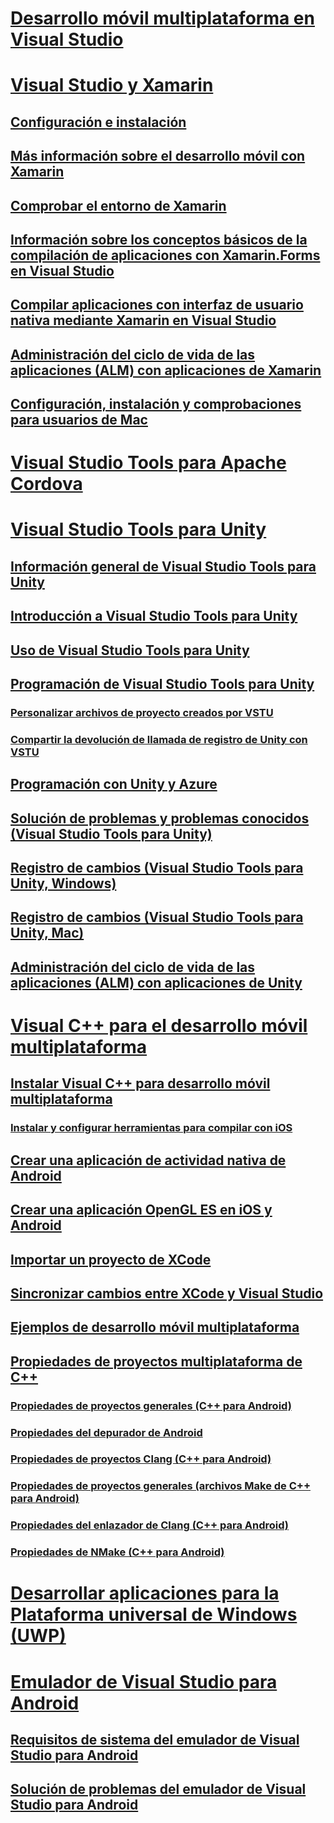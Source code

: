 # [Desarrollo móvil multiplataforma en Visual Studio](cross-platform-mobile-development-in-visual-studio.md)
# [Visual Studio y Xamarin](visual-studio-and-xamarin.md)
## [Configuración e instalación](setup-and-install.md)
## [Más información sobre el desarrollo móvil con Xamarin](learn-about-mobile-development-with-xamarin.md)
## [Comprobar el entorno de Xamarin](verify-your-xamarin-environment.md)
## [Información sobre los conceptos básicos de la compilación de aplicaciones con Xamarin.Forms en Visual Studio](learn-app-building-basics-with-xamarin-forms-in-visual-studio.md)
## [Compilar aplicaciones con interfaz de usuario nativa mediante Xamarin en Visual Studio](build-apps-with-native-ui-using-xamarin-in-visual-studio.md)
## [Administración del ciclo de vida de las aplicaciones (ALM) con aplicaciones de Xamarin](application-lifecycle-management-alm-with-xamarin-apps.md)
## [Configuración, instalación y comprobaciones para usuarios de Mac](setup-install-and-verifications-for-mac-users.md)
# [Visual Studio Tools para Apache Cordova](visual-studio-tools-for-apache-cordova.md)
# [Visual Studio Tools para Unity](visual-studio-tools-for-unity.md)
## [Información general de Visual Studio Tools para Unity](overview-of-visual-studio-tools-for-unity.md)
## [Introducción a Visual Studio Tools para Unity](getting-started-with-visual-studio-tools-for-unity.md)
## [Uso de Visual Studio Tools para Unity](using-visual-studio-tools-for-unity.md)
## [Programación de Visual Studio Tools para Unity](programming-visual-studio-tools-for-unity.md)
### [Personalizar archivos de proyecto creados por VSTU](customize-project-files-created-by-vstu.md)
### [Compartir la devolución de llamada de registro de Unity con VSTU](share-the-unity-log-callback-with-vstu.md)
## [Programación con Unity y Azure](visual-studio-tools-for-unity-azure.md)
## [Solución de problemas y problemas conocidos (Visual Studio Tools para Unity)](troubleshooting-and-known-issues-visual-studio-tools-for-unity.md)
## [Registro de cambios (Visual Studio Tools para Unity, Windows)](change-log-visual-studio-tools-for-unity.md)
## [Registro de cambios (Visual Studio Tools para Unity, Mac)](change-log-visual-studio-tools-for-unity-mac.md)
## [Administración del ciclo de vida de las aplicaciones (ALM) con aplicaciones de Unity](application-lifecycle-management-alm-with-unity-apps.md)
# [Visual C++ para el desarrollo móvil multiplataforma](visual-cpp-for-cross-platform-mobile-development.md)
## [Instalar Visual C++ para desarrollo móvil multiplataforma](install-visual-cpp-for-cross-platform-mobile-development.md)
### [Instalar y configurar herramientas para compilar con iOS](install-and-configure-tools-to-build-using-ios.md)
## [Crear una aplicación de actividad nativa de Android](create-an-android-native-activity-app.md)
## [Crear una aplicación OpenGL ES en iOS y Android](build-an-opengl-es-application-on-android-and-ios.md)
## [Importar un proyecto de XCode](import-an-xcode-project.md)
## [Sincronizar cambios entre XCode y Visual Studio](sync-changes-between-xcode-and-visual-studio.md)
## [Ejemplos de desarrollo móvil multiplataforma](cross-platform-mobile-development-examples.md)
## [Propiedades de proyectos multiplataforma de C++](cross-platform-prop-pages.md)
### [Propiedades de proyectos generales (C++ para Android)](general-android-prop-page.md)
### [Propiedades del depurador de Android](android-debugger-prop-page.md)
### [Propiedades de proyectos Clang (C++ para Android)](clang-android-prop-page.md)
### [Propiedades de proyectos generales (archivos Make de C++ para Android)](general-makefile-android-prop-page.md)
### [Propiedades del enlazador de Clang (C++ para Android)](clanglink-prop-page.md)
### [Propiedades de NMake (C++ para Android)](nmake-android-prop-page.md)
# [Desarrollar aplicaciones para la Plataforma universal de Windows (UWP)](develop-apps-for-the-universal-windows-platform-uwp.md)
# [Emulador de Visual Studio para Android](visual-studio-emulator-for-android.md)
## [Requisitos de sistema del emulador de Visual Studio para Android](system-requirements-for-the-visual-studio-emulator-for-android.md)
## [Solución de problemas del emulador de Visual Studio para Android](troubleshooting-the-visual-studio-emulator-for-android.md)
